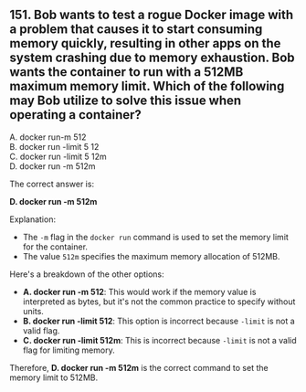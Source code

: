 ## 151. Bob wants to test a rogue Docker image with a problem that causes it to start consuming memory quickly, resulting in other apps on the system crashing due to memory exhaustion. Bob wants the container to run with a 512MB maximum memory limit. Which of the following may Bob utilize to solve this issue when operating a container?
A. docker run-m 512  
B. docker run -limit 5 12  
C. docker run -limit 5 12m  
D. docker run -m 512m  

The correct answer is:

**D. docker run -m 512m**

Explanation:
- The `-m` flag in the `docker run` command is used to set the memory limit for the container.
- The value `512m` specifies the maximum memory allocation of 512MB.

Here's a breakdown of the other options:
- **A. docker run -m 512**: This would work if the memory value is interpreted as bytes, but it's not the common practice to specify without units.
- **B. docker run -limit 512**: This option is incorrect because `-limit` is not a valid flag.
- **C. docker run -limit 512m**: This is incorrect because `-limit` is not a valid flag for limiting memory.

Therefore, **D. docker run -m 512m** is the correct command to set the memory limit to 512MB.
